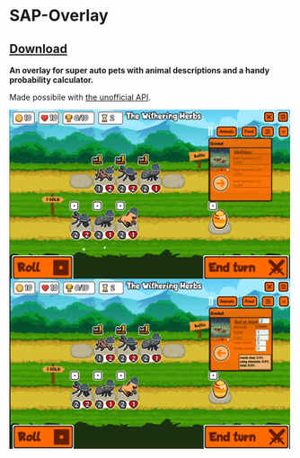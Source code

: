# SAP-Overlay


## [Download](https://github.com/MatteoPrampolini/Super-Auto-Pets-Overlay/releases/download/1.0.0/sap-overlay-1.0.0.Setup.exe)
**An overlay for super auto pets with animal descriptions and a handy probability calculator.**

Made possibile with [the unofficial API](https://github.com/bencoveney/super-auto-pets-db).

<a href="url"><img src="https://github.com/MatteoPrampolini/Super-Auto-Pets-Overlay/blob/images/stats.png" align="left" width="500" ></a>

<a href="url"><img src="https://github.com/MatteoPrampolini/Super-Auto-Pets-Overlay/blob/images/calculate.png" align="left" width="500" ></a>



